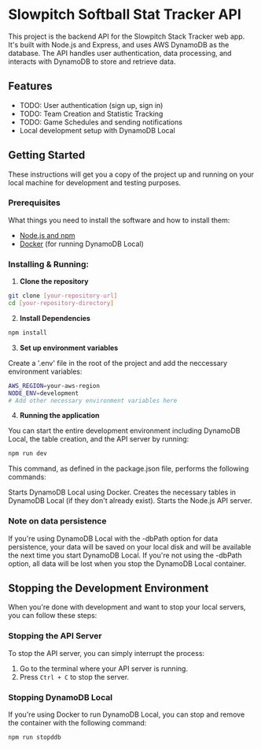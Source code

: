 # Slowpitch Softball Stat Tracker API

This project is the backend API for the Slowpitch Stack Tracker web app. It's built with Node.js and Express, and uses AWS DynamoDB as the database. The API handles user authentication, data processing, and interacts with DynamoDB to store and retrieve data.

## Features

- TODO: User authentication (sign up, sign in)
- TODO: Team Creation and Statistic Tracking
- TODO: Game Schedules and sending notifications
- Local development setup with DynamoDB Local

## Getting Started

These instructions will get you a copy of the project up and running on your local machine for development and testing purposes.

### Prerequisites

What things you need to install the software and how to install them:

- [Node.js and npm](https://nodejs.org/en/download/)
- [Docker](https://docs.docker.com/get-docker/) (for running DynamoDB Local)

### Installing & Running:

1. **Clone the repository**

```bash
git clone [your-repository-url]
cd [your-repository-directory]
```

2. **Install Dependencies**

```bash
npm install
```

3. **Set up environment variables**

Create a '.env' file in the root of the project and add the neccessary environment variables:

```bash
AWS_REGION=your-aws-region
NODE_ENV=development
# Add other necessary environment variables here
```

4. **Running the application**

You can start the entire development environment including DynamoDB Local, the table creation, and the API server by running:

```bash
npm run dev
```

This command, as defined in the package.json file, performs the following commands:

Starts DynamoDB Local using Docker.
Creates the necessary tables in DynamoDB Local (if they don't already exist).
Starts the Node.js API server.

### Note on data persistence

If you're using DynamoDB Local with the -dbPath option for data persistence, your data will be saved on your local disk and will be available the next time you start DynamoDB Local. If you're not using the -dbPath option, all data will be lost when you stop the DynamoDB Local container.


## Stopping the Development Environment

When you're done with development and want to stop your local servers, you can follow these steps:

### Stopping the API Server

To stop the API server, you can simply interrupt the process:

1. Go to the terminal where your API server is running.
2. Press `Ctrl + C` to stop the server.

### Stopping DynamoDB Local

If you're using Docker to run DynamoDB Local, you can stop and remove the container with the following command:

```bash
npm run stopddb
```



